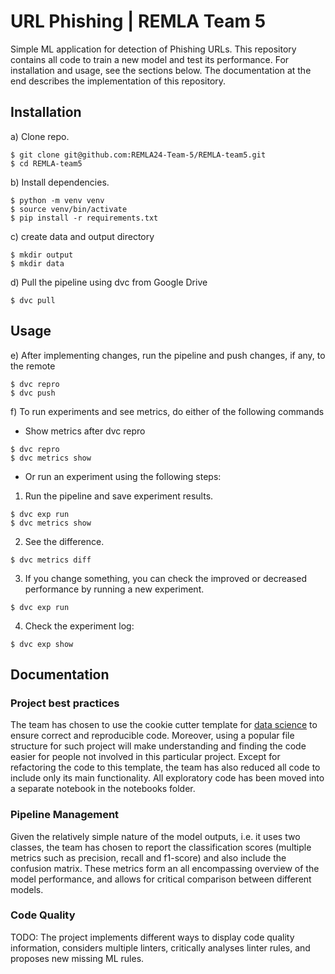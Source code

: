 # URL Phishing | REMLA Team 5
Simple ML application for detection of Phishing URLs. This repository contains all code to train a new model and test its performance. For installation and usage, see the sections below. The documentation at the end describes the implementation of this repository.

## Installation
a) Clone repo.

```
$ git clone git@github.com:REMLA24-Team-5/REMLA-team5.git
$ cd REMLA-team5
```

b) Install dependencies.

```
$ python -m venv venv
$ source venv/bin/activate
$ pip install -r requirements.txt
```

c) create data and output directory

```
$ mkdir output
$ mkdir data
```

d) Pull the pipeline using dvc from Google Drive

```
$ dvc pull
```

## Usage
e) After implementing changes, run the pipeline and push changes, if any, to the remote

```
$ dvc repro
$ dvc push
```

f) To run experiments and see metrics, do either of the following commands

* Show metrics after dvc repro
```
$ dvc repro
$ dvc metrics show
```
* Or run an experiment using the following steps:
1. Run the pipeline and save experiment results.
 ```
$ dvc exp run
$ dvc metrics show
```
2. See the difference.
 ```
$ dvc metrics diff
```
3. If you change something, you can check the improved or decreased performance by running a new experiment.
 ```
$ dvc exp run
```
4. Check the experiment log:
```
$ dvc exp show
```

## Documentation
### Project best practices
The team has chosen to use the cookie cutter template for [data science](https://drivendata.github.io/cookiecutter-data-science/) to ensure correct and reproducible code. Moreover, using a popular file structure for such project will make understanding and finding the code easier for people not involved in this particular project. Except for refactoring the code to this template, the team has also reduced all code to include only its main functionality. All exploratory code has been moved into a separate notebook in the notebooks folder.

### Pipeline Management
Given the relatively simple nature of the model outputs, i.e. it uses two classes, the team has chosen to report the classification scores (multiple metrics such as precision, recall and f1-score) and also include the confusion matrix. These metrics form an all encompassing overview of the model performance, and allows for critical comparison between different models.

### Code Quality
TODO: The project implements different ways to display code quality information, considers multiple linters, critically analyses linter rules, and proposes new missing ML rules.